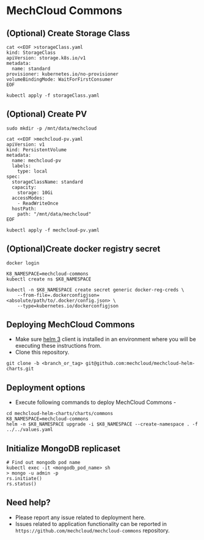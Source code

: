 # MechCloud Commons
## (Optional) Create Storage Class
```
cat <<EOF >storageClass.yaml
kind: StorageClass
apiVersion: storage.k8s.io/v1
metadata:
  name: standard
provisioner: kubernetes.io/no-provisioner
volumeBindingMode: WaitForFirstConsumer
EOF

kubectl apply -f storageClass.yaml
```

## (Optional) Create PV
```
sudo mkdir -p /mnt/data/mechcloud

cat <<EOF >mechcloud-pv.yaml
apiVersion: v1
kind: PersistentVolume
metadata:
  name: mechcloud-pv
  labels:
    type: local
spec:
  storageClassName: standard
  capacity:
    storage: 10Gi
  accessModes:
    - ReadWriteOnce
  hostPath:
    path: "/mnt/data/mechcloud"
EOF

kubectl apply -f mechcloud-pv.yaml
```

## (Optional)Create docker registry secret
```
docker login

K8_NAMESPACE=mechcloud-commons
kubectl create ns $K8_NAMESPACE

kubectl -n $K8_NAMESPACE create secret generic docker-reg-creds \
    --from-file=.dockerconfigjson=<absolute/path/to/.docker/config.json> \
    --type=kubernetes.io/dockerconfigjson
```

## Deploying MechCloud Commons
* Make sure [helm 3](https://helm.sh/docs/intro/install) client is installed in an environment where you will be executing these instructions from.
* Clone this repository.
```
git clone -b <branch_or_tag> git@github.com:mechcloud/mechcloud-helm-charts.git
```

## Deployment options
* Execute following commands to deploy MechCloud Commons -
```
cd mechcloud-helm-charts/charts/commons
K8_NAMESPACE=mechcloud-commons
helm -n $K8_NAMESPACE upgrade -i $K8_NAMESPACE --create-namespace . -f ../../values.yaml
```

## Initialize MongoDB replicaset
```
# Find out mongodb pod name
kubectl exec -it <mongodb_pod_name> sh
> mongo -u admin -p
rs.initiate()
rs.status()
```

## Need help?
* Please report any issue related to deployment here.
* Issues related to application functionality can be reported in `https://github.com/mechcloud/mechcloud-commons` repository.

